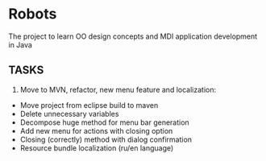 # Robots
The project to learn OO design concepts and MDI application development in Java

## TASKS
1. Move to MVN, refactor, new menu feature and localization:
- Move project from eclipse build to maven
- Delete unnecessary variables
- Decompose huge method for menu bar generation
- Add new menu for actions with closing option
- Closing (correctly) method with dialog confirmation
- Resource bundle localization (ru/en language)
